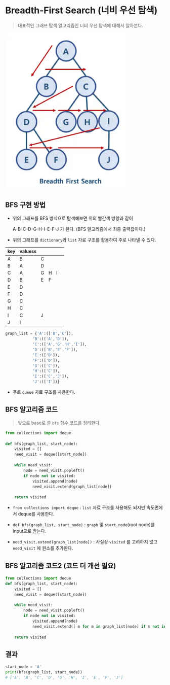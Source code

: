 # Breadth-First Search (너비 우선 탐색)

> 대표적인 그래프 탐색 알고리즘인 너비 우선 탐색에 대해서 알아본다.

![image-20201118235208216](markdown-images/image-20201118235208216.png)

## BFS 구현 방법

* 위의 그래프를 BFS 방식으로 탐색해보면 위의 빨간색 방향과 같이

  A-B-C-D-G-H-I-E-F-J 가 된다. (BFS 알고리즘에서 최종 출력값이다.)

*  위의 그래프를 `dictionary`와 `list` 자료 구조를 활용하여 주로 나타낼 수 있다.

| key  | valuess |      |      |      |      |
| ---- | ------- | ---- | ---- | ---- | ---- |
| A    | B       | C    |      |      |      |
| B    | A       | D    |      |      |      |
| C    | A       | G    | H    | I    |      |
| D    | B       | E    | F    |      |      |
| E    | D       |      |      |      |      |
| F    | D       |      |      |      |      |
| G    | C       |      |      |      |      |
| H    | C       |      |      |      |      |
| I    | C       | J    |      |      |      |
| J    | I       |      |      |      |      |

  ```python
graph_list = {'A':(['B','C']),
              'B':(['A','D']),
              'C':(['A','G','H','I']),
              'D':(['B','E','F']),
              'E':(['D']),
              'F':(['D']),
              'G':(['C']),
              'H':(['C']),
              'I':(['C','J']),
              'J':(['I'])}
  ```

* 주로 `queue` 자료 구조를 사용한다.





## BFS 알고리즘 코드

> 앞으로 base로 쓸 `bfs` 함수 코드를 정리한다.

```python
from collections import deque

def bfs(graph_list, start_node):
    visited = []
    need_visit = deque([start_node])

    while need_visit:
        node = need_visit.popleft()
        if node not in visited:
            visited.append(node)
            need_visit.extend(graph_list[node])

    return visited
```

* `from collections import deque` : `list` 자료 구조를 사용해도 되지만 속도면에서 deque를 사용한다.

* `def bfs(graph_list, start_node)`  : `graph` 및 `start_node`(root node)를 input으로 받는다.
* `need_visit.extend(graph_list[node])` : 사실상 `visited` 를 고려하지 않고 `need_visit` 에 원소를 추가한다.

  

## BFS 알고리즘 코드2 (코드 더 개선 필요)

```python
from collections import deque
def bfs(graph_list, start_node):
    visited = []
    need_visit = deque([start_node])

    while need_visit:
        node = need_visit.popleft()
        if node not in visited:
            visited.append(node)
            need_visit.extend([ m for m in graph_list[node] if m not in visited])

    return visited
```





## 결과

```python
start_node = 'A'
print(bfs(graph_list, start_node))
# ['A', 'B', 'C', 'D', 'G', 'H', 'I', 'E', 'F', 'J']

```



